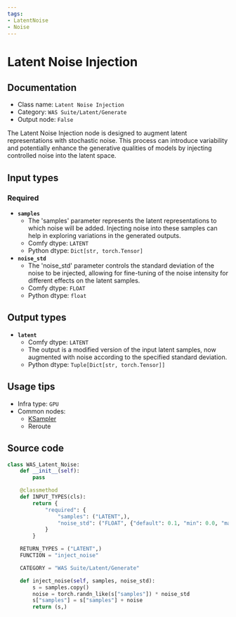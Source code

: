 ```yaml
---
tags:
- LatentNoise
- Noise
---
```


# Latent Noise Injection
## Documentation
- Class name: `Latent Noise Injection`
- Category: `WAS Suite/Latent/Generate`
- Output node: `False`

The Latent Noise Injection node is designed to augment latent representations with stochastic noise. This process can introduce variability and potentially enhance the generative qualities of models by injecting controlled noise into the latent space.
## Input types
### Required
- **`samples`**
    - The 'samples' parameter represents the latent representations to which noise will be added. Injecting noise into these samples can help in exploring variations in the generated outputs.
    - Comfy dtype: `LATENT`
    - Python dtype: `Dict[str, torch.Tensor]`
- **`noise_std`**
    - The 'noise_std' parameter controls the standard deviation of the noise to be injected, allowing for fine-tuning of the noise intensity for different effects on the latent samples.
    - Comfy dtype: `FLOAT`
    - Python dtype: `float`
## Output types
- **`latent`**
    - Comfy dtype: `LATENT`
    - The output is a modified version of the input latent samples, now augmented with noise according to the specified standard deviation.
    - Python dtype: `Tuple[Dict[str, torch.Tensor]]`
## Usage tips
- Infra type: `GPU`
- Common nodes:
    - [KSampler](../../Comfy/Nodes/KSampler.md)
    - Reroute



## Source code
```python
class WAS_Latent_Noise:
    def __init__(self):
        pass

    @classmethod
    def INPUT_TYPES(cls):
        return {
            "required": {
                "samples": ("LATENT",),
                "noise_std": ("FLOAT", {"default": 0.1, "min": 0.0, "max": 1.0, "step": 0.01}),
            }
        }

    RETURN_TYPES = ("LATENT",)
    FUNCTION = "inject_noise"

    CATEGORY = "WAS Suite/Latent/Generate"

    def inject_noise(self, samples, noise_std):
        s = samples.copy()
        noise = torch.randn_like(s["samples"]) * noise_std
        s["samples"] = s["samples"] + noise
        return (s,)

```

